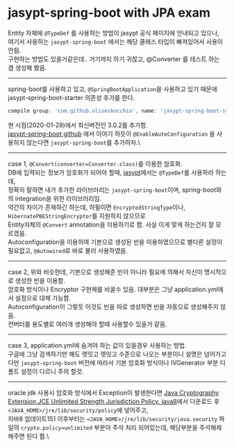 # jasypt-spring-boot with JPA exam

Entity 자체에 `@TypeDef` 를 사용하는 방법이 jasypt 공식 페이지에 안내되고 있으나,  
여기서 사용하는 `jasypt-spring-boot` 에서는 해당 클래스 타입이 빠져있어서 사용이 안됨.  
구현하는 방법도 있을거같은데.. 거기까지 하기 귀찮고, @Converter 를 테스트 하는 겸 생성해 봤음.

---
spring-boot를 사용하고 있고, `@SpringBootApplication`을 사용하고 있기 때문에 jasypt-spring-boot-starter 의존성 추가를 한다.
```groovy
compile group: 'com.github.ulisesbocchio', name: 'jasypt-spring-boot-starter', version: '3.0.2'
```
현 시점(2020-01-28)에서 최신버전인 3.0.2를 추가함.\
[jasypt-spring-boot github](https://github.com/ulisesbocchio/jasypt-spring-boot) 에서 이야기 하듯이
`@EnableAutoConfiguration` 을 사용하지 않는다면 `jasypt-spring-boot`를 추가하자.\

---
case 1,
`@Convert(converter=Converter.class)`를 이용한 암호화.\
DB에 입력되는 정보가 암호화가 되어야 할때, [jasypt](http://www.jasypt.org/hibernate.html)에서는 `@TypeDef`를 사용하라 하는데,\
정확히 말하면 내가 추가한 라이브러리는 `jasypt-spring-boot`이며, spring-boot와의 integration을 위한 라이브러리임.\
약간의 차이가 존재하긴 하는데, 하필이면 `EncryptedStringType`이나, `HibernatePBEStringEncryptor`를 지원하지 않으므로\
Entity자체의 `@Convert` annotation을 이용하기로 함. 사실 이게 맞게 하는건지 잘 모르겠음.\
Autoconfiguration을 이용하여 기본으로 생성된 빈을 이용하였으므로 별다른 설정이 필요없고, `@Autowired`로 바로 불러 사용하였음.

---
case 2,
위와 비슷한데, 기본으로 생성해준 빈이 아니라 필요에 의해서 자신이 명시적으로 생성한 빈을 이용함.\
암호화 방식이나 Encryptor 구현체를 바꿀수 있음. 대부분은 그냥 application.yml에서 설정으로 대체 가능함.\
Autoconfiguration이 그렇듯 이것도 빈을 따로 생성하면 빈을 자동으로 생성해주지 않음.\
컨버터를 용도별로 여러개 생성해야 할때 사용할수 있을거 같음.

---
case 3,
application.yml에 숨겨야 하는 값이 있을경우 사용하는 방법.\
구글에 그냥 검색하기만 해도 렛잇고 렛잇고 수준으로 나오는 부분이니 설명은 넘어가고\
다만 `jasypt-spring-boot` 버전에 따라서 기본 암호화 방식이나 IVGenerator 부분 디폴트 설정이 다르니 주의 할것.

---
oracle jdk 사용시 암호화 방식에서 Exception이 발생한다면 
[Java Cryptography Extension,JCE Unlimited Strength Jurisdiction Policy, java8](https://www.oracle.com/technetwork/java/javase/downloads/jce8-download-2133166.html)에서 다운로드 후 
`<JAVA_HOME>/jre/lib/security/policy`에 넣어주고,\
자바8 업데이트151 이후부터는 `<JAVA_HOME>/jre/lib/security/java.security` 파일의 `crypto.policy=unlimited` 부분이 주석 처리 되어있는데, 해당부분을 주석해제 해주면 된다 함.\
